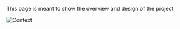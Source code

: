 This page is meant to show the overview and design of the project

![Context](../diagrams/out/Overview.svg)
